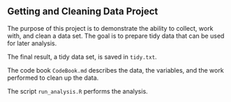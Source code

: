 ## Getting and Cleaning Data Project

The purpose of this project is to demonstrate the ability to collect, work with, and clean a data set. The goal is to prepare tidy data that can be used for later analysis. 

The final result, a tidy data set, is saved in `tidy.txt`.

The code book `CodeBook.md` describes the data, the variables, and the work performed to clean up the data.  

The script `run_analysis.R` performs the analysis.